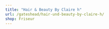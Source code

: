 ```yaml
---
title: "Hair & Beauty By Claire h"
url: /gateshead/hair-und-beauty-by-claire-h/
shop: Friseur
---
```

